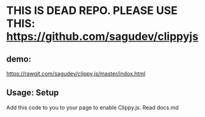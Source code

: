 THIS IS DEAD REPO. PLEASE USE THIS: https://github.com/sagudev/clippyjs
=========
demo:
-----------
https://rawgit.com/sagudev/clippy.js/master/indox.html

Usage: Setup
------------
Add this code to you to your page to enable Clippy.js.
Read docs.md
